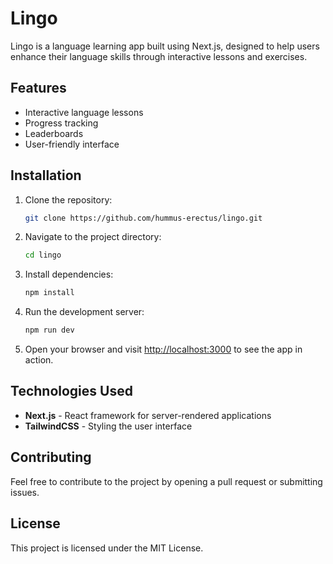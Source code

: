 # Lingo

Lingo is a language learning app built using Next.js, designed to help users enhance their language skills through interactive lessons and exercises.

## Features

- Interactive language lessons
- Progress tracking
- Leaderboards
- User-friendly interface

## Installation

1. Clone the repository:

   ```bash
   git clone https://github.com/hummus-erectus/lingo.git
   ```

2. Navigate to the project directory:

   ```bash
   cd lingo
   ```

3. Install dependencies:

   ```bash
   npm install
   ```

4. Run the development server:

   ```bash
   npm run dev
   ```

5. Open your browser and visit [http://localhost:3000](http://localhost:3000) to see the app in action.

## Technologies Used

- **Next.js** - React framework for server-rendered applications
- **TailwindCSS** - Styling the user interface

## Contributing

Feel free to contribute to the project by opening a pull request or submitting issues.

## License

This project is licensed under the MIT License.
